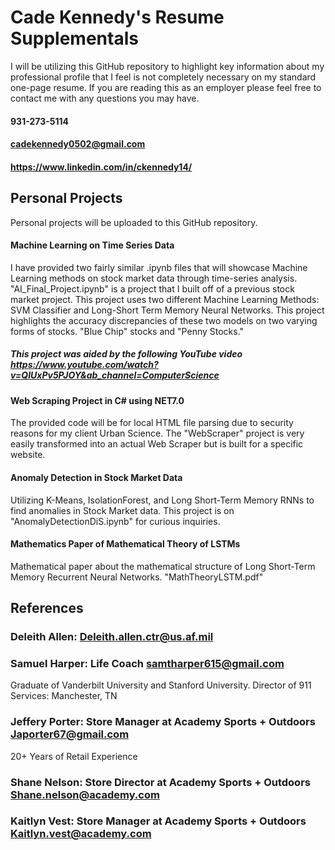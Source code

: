 # Cade Kennedy's Resume Supplementals
I will be utilizing this GitHub repository to highlight key information about my professional profile that I feel is not completely necessary on my standard one-page resume. If you are reading this as an employer please feel free to contact me with any questions you may have. 
#### 931-273-5114
#### cadekennedy0502@gmail.com
#### https://www.linkedin.com/in/ckennedy14/

## Personal Projects
Personal projects will be uploaded to this GitHub repository.
#### Machine Learning on Time Series Data 
I have provided two fairly similar .ipynb files that will showcase Machine Learning methods on stock market data through time-series analysis. "AI_Final_Project.ipynb" is a project that I built off of a previous stock market project. This project uses two different Machine Learning Methods: SVM Classifier and Long-Short Term Memory Neural Networks. This project highlights the accuracy discrepancies of these two models on two varying forms of stocks. "Blue Chip" stocks and "Penny Stocks."
##### This project was aided by the following YouTube video https://www.youtube.com/watch?v=QIUxPv5PJOY&ab_channel=ComputerScience

#### Web Scraping Project in C# using NET7.0
The provided code will be for local HTML file parsing due to security reasons for my client Urban Science. The "WebScraper" project is very easily transformed into an actual Web Scraper but is built for a specific website.

#### Anomaly Detection in Stock Market Data
Utilizing K-Means, IsolationForest, and Long Short-Term Memory RNNs to find anomalies in Stock Market data. This project is on "AnomalyDetectionDiS.ipynb" for curious inquiries.

#### Mathematics Paper of Mathematical Theory of LSTMs 
Mathematical paper about the mathematical structure of Long Short-Term Memory Recurrent Neural Networks.
"MathTheoryLSTM.pdf" 

## References 

### Deleith Allen: Deleith.allen.ctr@us.af.mil


### Samuel Harper: Life Coach samtharper615@gmail.com				     
Graduate of Vanderbilt University and Stanford University. 
Director of 911 Services: Manchester, TN
                                           
### Jeffery Porter: Store Manager at Academy Sports + Outdoors Japorter67@gmail.com
20+ Years of Retail Experience

### Shane Nelson: Store Director at Academy Sports + Outdoors Shane.nelson@academy.com

### Kaitlyn Vest: Store Manager at Academy Sports + Outdoors Kaitlyn.vest@academy.com



